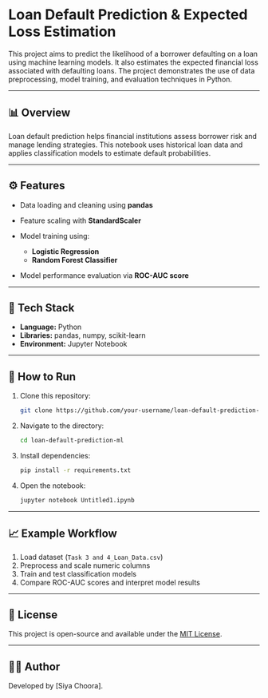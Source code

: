 # Loan Default Prediction & Expected Loss Estimation

This project aims to predict the likelihood of a borrower defaulting on a loan using machine learning models. It also estimates the expected financial loss associated with defaulting loans. The project demonstrates the use of data preprocessing, model training, and evaluation techniques in Python.

---

## 📊 Overview

Loan default prediction helps financial institutions assess borrower risk and manage lending strategies. This notebook uses historical loan data and applies classification models to estimate default probabilities.

---

## ⚙️ Features

* Data loading and cleaning using **pandas**
* Feature scaling with **StandardScaler**
* Model training using:

  * **Logistic Regression**
  * **Random Forest Classifier**
* Model performance evaluation via **ROC-AUC score**

---

## 🧠 Tech Stack

* **Language:** Python
* **Libraries:** pandas, numpy, scikit-learn
* **Environment:** Jupyter Notebook

---

## 🚀 How to Run

1. Clone this repository:

   ```bash
   git clone https://github.com/your-username/loan-default-prediction-ml.git
   ```
2. Navigate to the directory:

   ```bash
   cd loan-default-prediction-ml
   ```
3. Install dependencies:

   ```bash
   pip install -r requirements.txt
   ```
4. Open the notebook:

   ```bash
   jupyter notebook Untitled1.ipynb
   ```

---

## 📈 Example Workflow

1. Load dataset (`Task 3 and 4_Loan_Data.csv`)
2. Preprocess and scale numeric columns
3. Train and test classification models
4. Compare ROC-AUC scores and interpret model results

---

## 📜 License

This project is open-source and available under the [MIT License](LICENSE).

---

## 👩‍💻 Author

Developed by [Siya Choora].
